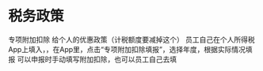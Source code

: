 # 税务政策


专项附加扣除
给个人的优惠政策（计税额度要减掉这个）
员工自己在个人所得税App上填入，，在App里，点击“专项附加扣除填报”，选择年度，根据实际情况填报
可以申报时手动填写附加扣除，也可以员工自己去填

